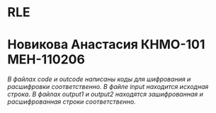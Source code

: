 # RLE
# Новикова Анастасия КНМО-101 МЕН-110206
*В файлах code и outcode написаны коды для шифрования и расшифровки соответственно.
В файле input находится исходная строка.
В файлах output1 и output2 находятся зашифрованная и расшифрованная строки соответственно.*
